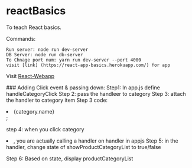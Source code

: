 # reactBasics
To teach React basics.

Commands:
```
Run server: node run dev-server
DB Server: node run db-server
To Chnage port num: yarn run dev-server --port 4000
visit [link] (https://react-app-basics.herokuapp.com/) for app
```
Visit [React-Webapp](https://react-app-basics.herokuapp.com/)

### Adding Click event & passing down:
Step1: In app.js define handleCategoryClick
Step 2: pass the handleer to category
Step 3: attach the handler to category item
Step 3 code: 
<li onClick={this.props.handleCategoryClick} key={category.id}>{category.name} </li>;

step 4: when you click category <li>, you are actually calling a handler on handler in appjs
Step 5: in the handler, change state of showProductCategoryList to true/false

Step 6: Based on state, display productCategoryList